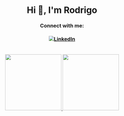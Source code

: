 <h1 align="center">Hi 👋, I'm Rodrigo</h1>
<h3 align="center">Connect with me:</h3>
<h3 align="center"> 
    <a href="https://www.linkedin.com/">
    <img src="https://img.shields.io/badge/-LinkedIn-blue?style=flat-square&logo=Linkedin&logoColor=white" align="center" title="My LinkedIn" alt="LinkedIn">
    </a>
</h3>

#

<div align="center">
<a href="https://github.com/RodrigoRodrigoRodrigo">
<img height="180em" src="https://github-readme-stats.vercel.app/api?username=RodrigoRodrigoRodrigo&show_icons=true&theme=dark&include_all_commits=true&count_private=true"/>
<img height="180em" src="https://github-readme-stats.vercel.app/api/top-langs/?username=RodrigoRodrigoRodrigo&layout=compact&langs_count=7&theme=dark"/>
</div>
